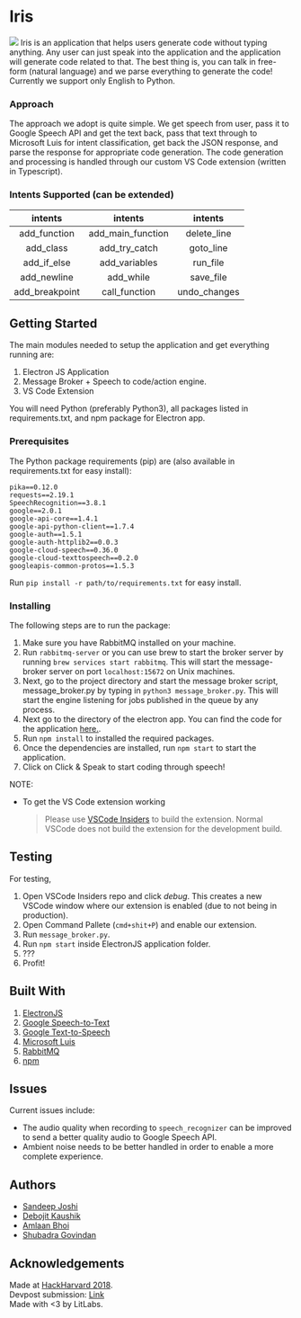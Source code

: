 # Iris
![](https://dkaushik94.github.io/assets/IRIS.jpeg)
Iris is an application that helps users generate code without typing anything. Any user can just speak into the application and the application will generate code related to that. The best thing is, you can talk in free-form (natural language) and we parse everything to generate the code! Currently we support only English to Python.

### Approach

The approach we adopt is quite simple. We get speech from user, pass it to Google Speech API and get the text back, pass that text through to Microsoft Luis for intent classification, get back the JSON response, and parse the response for appropriate code generation. The code generation and processing is handled through our custom VS Code extension (written in Typescript).

### Intents Supported (can be extended)

|     intents    |   intents         | intents      |
|:--------------:|:-----------------:|:------------:|
|  add_function  | add_main_function |  delete_line |
|    add_class   |   add_try_catch   |   goto_line  |
|   add_if_else  |   add_variables   |   run_file   |
|   add_newline  |     add_while     |   save_file  |
| add_breakpoint |   call_function   | undo_changes |

## Getting Started

The main modules needed to setup the application and get everything running are:

1. Electron JS Application
2. Message Broker + Speech to code/action engine.
3. VS Code Extension

You will need Python (preferably Python3), all packages listed in requirements.txt, and npm package for Electron app.

### Prerequisites

The Python package requirements (pip) are (also available in requirements.txt for easy install):
```
pika==0.12.0
requests==2.19.1
SpeechRecognition==3.8.1
google==2.0.1
google-api-core==1.4.1
google-api-python-client==1.7.4
google-auth==1.5.1
google-auth-httplib2==0.0.3
google-cloud-speech==0.36.0
google-cloud-texttospeech==0.2.0
googleapis-common-protos==1.5.3
```

Run ```pip install -r path/to/requirements.txt``` for easy install.

### Installing

The following steps are to run the package:
1. Make sure you have RabbitMQ installed on your machine.
2. Run ```rabbitmq-server``` or you can use brew to start the broker server by running ```brew services start rabbitmq```. This will start the message-broker server on port ```localhost:15672``` on Unix machines.
3. Next, go to the project directory and start the message broker script, message_broker.py by typing in ```python3 message_broker.py```. This will start the engine listening for jobs published in the queue by any process.
4. Next go to the directory of the electron app. You can find the code for the application [here.](https://github.com/sandeepjoshi1910/Speech2Code_JS).
5. Run ```npm install``` to installed the required packages.
6. Once the dependencies are installed, run ```npm start``` to start the application.
7. Click on Click & Speak to start coding through speech!

NOTE:
- To get the VS Code extension working
    > Please use [VSCode Insiders](https://code.visualstudio.com/insiders/) to build the extension. Normal VSCode does not build the extension for the development build.

## Testing

For testing,

1. Open VSCode Insiders repo and click *debug*. This creates a new VSCode window where our extension is enabled (due to not being in production).
2. Open Command Pallete (```cmd+shit+P```) and enable our extension.
3. Run ```message_broker.py```.
4. Run ```npm start``` inside ElectronJS application folder.
5. ???
6. Profit!

## Built With

1. [ElectronJS](https://electronjs.org/)
2. [Google Speech-to-Text](https://cloud.google.com/speech-to-text/)
3. [Google Text-to-Speech](https://cloud.google.com/text-to-speech/)
4. [Microsoft Luis](https://www.luis.ai/)
5. [RabbitMQ](https://www.rabbitmq.com/)
6. [npm](https://www.npmjs.com/)

## Issues

Current issues include:
- The audio quality when recording to ```speech_recognizer``` can be improved to send a better quality audio to Google Speech API.
- Ambient noise needs to be better handled in order to enable a more complete experience.

## Authors
- [Sandeep Joshi](https://sandeepjoshi1910.github.io)
- [Debojit Kaushik](https://dkaushik94.github.io)
- [Amlaan Bhoi](https://abhoi.github.io)
- [Shubadra Govindan](https://www.linkedin.com/in/shubadra-govindan)

## Acknowledgements

Made at [HackHarvard 2018](http://hackharvard2018.devpost.com). \
Devpost submission: [Link](https://devpost.com/software/iris-1f36ns) \
Made with <3 by LitLabs.
